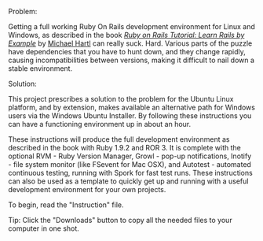 Problem: 

Getting a full working Ruby On Rails development environment for Linux and Windows, as described in the book [*Ruby on Rails Tutorial: Learn Rails by Example*](http://railstutorial.org/) by [Michael Hartl](http://michaelhartl.com/) can really suck.  Hard.  Various parts of the puzzle have dependencies that you have to hunt down, and they change rapidly, causing incompatibilities between versions, making it difficult to nail down a stable environment.  


Solution:

This project prescribes a solution to the problem for the Ubuntu Linux platform, and by extension, makes available an alternative path for Windows users via the Windows Ubuntu Installer.  By following these instructions you can have a functioning environment up in about an hour.  

These instructions will produce the full development environment as described in the book with Ruby 1.9.2 and ROR 3.  It is complete with the optional RVM - Ruby Version Manager, Growl - pop-up notifications, Inotify - file system monitor (like FSevent for Mac OSX), and Autotest - automated continuous testing, running with Spork for fast test runs.  These instructions can also be used as a template to quickly get up and running with a useful development environment for your own projects.  

To begin, read the "Instruction" file.

Tip: Click the "Downloads" button to copy all the needed files to your computer in one shot.

